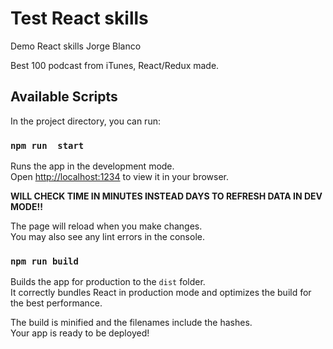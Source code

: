 # Test React skills 

Demo React skills Jorge Blanco

Best 100 podcast from iTunes, React/Redux made.

## Available Scripts

In the project directory, you can run:

### `npm run  start`

Runs the app in the development mode.\
Open [http://localhost:1234](http://localhost:1234) to view it in your browser.

**WILL CHECK TIME IN MINUTES INSTEAD DAYS TO REFRESH DATA IN DEV MODE!!**

The page will reload when you make changes.\
You may also see any lint errors in the console.




### `npm run build`

Builds the app for production to the `dist` folder.\
It correctly bundles React in production mode and optimizes the build for the best performance.

The build is minified and the filenames include the hashes.\
Your app is ready to be deployed!

